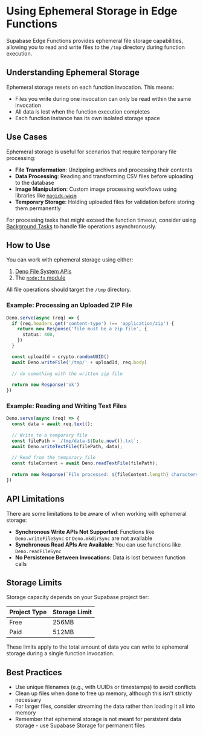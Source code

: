 # Using Ephemeral Storage in Edge Functions

Supabase Edge Functions provides ephemeral file storage capabilities, allowing you to read and write files to the `/tmp` directory during function execution.

## Understanding Ephemeral Storage

Ephemeral storage resets on each function invocation. This means:

- Files you write during one invocation can only be read within the same invocation
- All data is lost when the function execution completes
- Each function instance has its own isolated storage space

## Use Cases

Ephemeral storage is useful for scenarios that require temporary file processing:

- **File Transformation**: Unzipping archives and processing their contents
- **Data Processing**: Reading and transforming CSV files before uploading to the database
- **Image Manipulation**: Custom image processing workflows using libraries like [`magick-wasm`](https://supabase.com/docs/guides/functions/examples/image-manipulation)
- **Temporary Storage**: Holding uploaded files for validation before storing them permanently

For processing tasks that might exceed the function timeout, consider using [Background Tasks](https://supabase.com/docs/guides/functions/background-tasks) to handle file operations asynchronously.

## How to Use

You can work with ephemeral storage using either:

1. [Deno File System APIs](https://docs.deno.com/api/deno/file-system)
2. The [`node:fs` module](https://docs.deno.com/api/node/fs/)

All file operations should target the `/tmp` directory.

### Example: Processing an Uploaded ZIP File

```typescript
Deno.serve(async (req) => {
  if (req.headers.get('content-type') !== 'application/zip') {
    return new Response('file must be a zip file', {
      status: 400,
    })
  }

  const uploadId = crypto.randomUUID()
  await Deno.writeFile('/tmp/' + uploadId, req.body)
  
  // do something with the written zip file
  
  return new Response('ok')
})
```

### Example: Reading and Writing Text Files

```typescript
Deno.serve(async (req) => {
  const data = await req.text();
  
  // Write to a temporary file
  const filePath = `/tmp/data-${Date.now()}.txt`;
  await Deno.writeTextFile(filePath, data);
  
  // Read from the temporary file
  const fileContent = await Deno.readTextFile(filePath);
  
  return new Response(`File processed: ${fileContent.length} characters`);
})
```

## API Limitations

There are some limitations to be aware of when working with ephemeral storage:

- **Synchronous Write APIs Not Supported**: Functions like `Deno.writeFileSync` or `Deno.mkdirSync` are not available
- **Synchronous Read APIs Are Available**: You can use functions like `Deno.readFileSync`
- **No Persistence Between Invocations**: Data is lost between function calls

## Storage Limits

Storage capacity depends on your Supabase project tier:

| Project Type | Storage Limit |
|--------------|---------------|
| Free         | 256MB         |
| Paid         | 512MB         |

These limits apply to the total amount of data you can write to ephemeral storage during a single function invocation.

## Best Practices

- Use unique filenames (e.g., with UUIDs or timestamps) to avoid conflicts
- Clean up files when done to free up memory, although this isn't strictly necessary
- For larger files, consider streaming the data rather than loading it all into memory
- Remember that ephemeral storage is not meant for persistent data storage - use Supabase Storage for permanent files